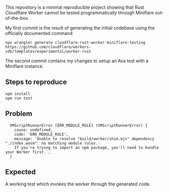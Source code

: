 This repository is a minimal reproducible project showing that Rust Cloudflare
Worker cannot be tested programmatically through Miniflare out-of-the-box.

My first commit is the result of generating the initial codebase using the
officially documented command:

```
npx wrangler generate cloudflare-rust-worker-miniflare-testing https://github.com/cloudflare/workers-sdk/templates/experimental/worker-rust
```

The second commit contains my changes to setup an Ava test with a Miniflare
instance.

## Steps to reproduce

```
npm install
npm run test
```

## Problem

```
  VMScriptRunnerError [ERR_MODULE_RULE] (VMScriptRunnerError) {
    cause: undefined,
    code: 'ERR_MODULE_RULE',
    message: `Unable to resolve "build/worker/shim.mjs" dependency "./index.wasm": no matching module rules.␊
    If you're trying to import an npm package, you'll need to bundle your Worker first.`,
  }
```

## Expected

A working test which invokes the worker through the generated code.
